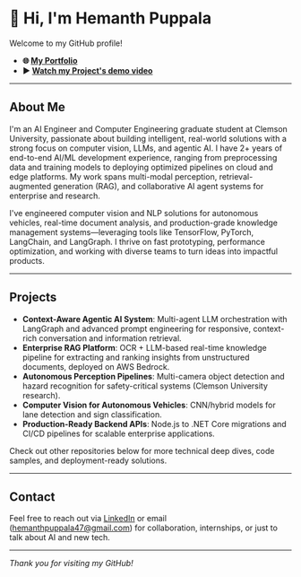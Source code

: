 # 👋 Hi, I'm Hemanth Puppala

Welcome to my GitHub profile!

- **🌐 [My Portfolio](https://hemanthpuppala.onrender.com/)**
- **▶️ [Watch my Project's demo video](https://drive.google.com/file/d/1dzj92zqwzw2LIwWA5ypc9B0WfLhwS_XC/view)**

---

## About Me

I'm an AI Engineer and Computer Engineering graduate student at Clemson University, passionate about building intelligent, real-world solutions with a strong focus on computer vision, LLMs, and agentic AI. I have 2+ years of end-to-end AI/ML development experience, ranging from preprocessing data and training models to deploying optimized pipelines on cloud and edge platforms. My work spans multi-modal perception, retrieval-augmented generation (RAG), and collaborative AI agent systems for enterprise and research.

I've engineered computer vision and NLP solutions for autonomous vehicles, real-time document analysis, and production-grade knowledge management systems—leveraging tools like TensorFlow, PyTorch, LangChain, and LangGraph. I thrive on fast prototyping, performance optimization, and working with diverse teams to turn ideas into impactful products.

---

## Projects

- **Context-Aware Agentic AI System**: Multi-agent LLM orchestration with LangGraph and advanced prompt engineering for responsive, context-rich conversation and information retrieval.
- **Enterprise RAG Platform**: OCR + LLM-based real-time knowledge pipeline for extracting and ranking insights from unstructured documents, deployed on AWS Bedrock.
- **Autonomous Perception Pipelines**: Multi-camera object detection and hazard recognition for safety-critical systems (Clemson University research).
- **Computer Vision for Autonomous Vehicles**: CNN/hybrid models for lane detection and sign classification.
- **Production-Ready Backend APIs**: Node.js to .NET Core migrations and CI/CD pipelines for scalable enterprise applications.

Check out other repositories below for more technical deep dives, code samples, and deployment-ready solutions.

---

## Contact

Feel free to reach out via [LinkedIn]([https://www.linkedin.com/in/hemanthpuppala/](https://www.linkedin.com/in/hemanth-puppala-93404921b/)) or email (hemanthpuppala47@gmail.com) for collaboration, internships, or just to talk about AI and new tech.

---

*Thank you for visiting my GitHub!*
